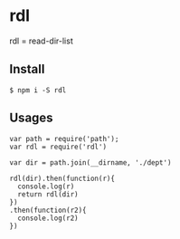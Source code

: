# rdl

rdl = read-dir-list

## Install 

```
$ npm i -S rdl
```

## Usages

```
var path = require('path');
var rdl = require('rdl')

var dir = path.join(__dirname, './dept')

rdl(dir).then(function(r){
  console.log(r)
  return rdl(dir)
})
.then(function(r2){
  console.log(r2)
})

```